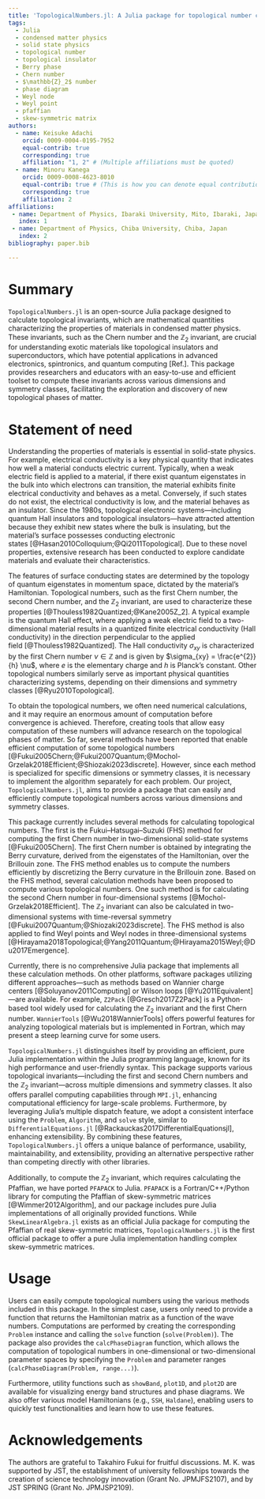 ```yaml
---
title: 'TopologicalNumbers.jl: A Julia package for topological number computation'
tags:
  - Julia
  - condensed matter physics
  - solid state physics
  - topological number
  - topological insulator
  - Berry phase
  - Chern number
  - $\mathbb{Z}_2$ number
  - phase diagram
  - Weyl node
  - Weyl point
  - pfaffian
  - skew-symmetric matrix
authors:
  - name: Keisuke Adachi
    orcid: 0009-0004-0195-7952
    equal-contrib: true
    corresponding: true
    affiliation: "1, 2" # (Multiple affiliations must be quoted)
  - name: Minoru Kanega
    orcid: 0009-0008-4623-8010
    equal-contrib: true # (This is how you can denote equal contributions between multiple authors)
    corresponding: true
    affiliation: 2
affiliations:
 - name: Department of Physics, Ibaraki University, Mito, Ibaraki, Japan
   index: 1
 - name: Department of Physics, Chiba University, Chiba, Japan
   index: 2
bibliography: paper.bib

---
```



# Summary

`TopologicalNumbers.jl` is an open-source Julia package designed to calculate topological invariants, which are mathematical quantities characterizing the properties of materials in condensed matter physics. 
These invariants, such as the Chern number and the $\mathbb{Z}_2$ invariant, are crucial for understanding exotic materials like topological insulators and superconductors, which have potential applications in advanced electronics, spintronics, and quantum computing [Ref.]. 
This package provides researchers and educators with an easy-to-use and efficient toolset to compute these invariants across various dimensions and symmetry classes, facilitating the exploration and discovery of new topological phases of matter.


# Statement of need

Understanding the properties of materials is essential in solid-state physics. 
For example, electrical conductivity is a key physical quantity that indicates how well a material conducts electric current. 
Typically, when a weak electric field is applied to a material, if there exist quantum eigenstates in the bulk into which electrons can transition, the material exhibits finite electrical conductivity and behaves as a metal. 
Conversely, if such states do not exist, the electrical conductivity is low, and the material behaves as an insulator.
Since the 1980s, topological electronic systems—including quantum Hall insulators and topological insulators—have attracted attention because they exhibit new states where the bulk is insulating, but the material’s surface possesses conducting electronic states [@Hasan2010Colloquium;@Qi2011Topological]. 
Due to these novel properties, extensive research has been conducted to explore candidate materials and evaluate their characteristics.


The features of surface conducting states are determined by the topology of quantum eigenstates in momentum space, dictated by the material’s Hamiltonian. 
Topological numbers, such as the first Chern number, the second Chern number, and the $\mathbb{Z}_2$ invariant, are used to characterize these properties [@Thouless1982Quantized;@Kane2005Z_2]. 
A typical example is the quantum Hall effect, where applying a weak electric field to a two-dimensional material results in a quantized finite electrical conductivity (Hall conductivity) in the direction perpendicular to the applied field [@Thouless1982Quantized]. 
The Hall conductivity $\sigma_{xy}$ is characterized by the first Chern number $\nu\in\mathbb{Z}$ and is given by $\sigma_{xy} = \frac{e^{2}}{h} \nu$, where $e$ is the elementary charge and $h$ is Planck’s constant. 
Other topological numbers similarly serve as important physical quantities characterizing systems, depending on their dimensions and symmetry classes [@Ryu2010Topological].


To obtain the topological numbers, we often need numerical calculations, and it may require an enormous amount of computation before convergence is achieved. 
Therefore, creating tools that allow easy computation of these numbers will advance research on the topological phases of matter. 
So far, several methods have been reported that enable efficient computation of some topological numbers [@Fukui2005Chern;@Fukui2007Quantum;@Mochol-Grzelak2018Efficient;@Shiozaki2023discrete]. 
However, since each method is specialized for specific dimensions or symmetry classes, it is necessary to implement the algorithm separately for each problem. 
Our project, `TopologicalNumbers.jl`, aims to provide a package that can easily and efficiently compute topological numbers across various dimensions and symmetry classes.


This package currently includes several methods for calculating topological numbers. 
The first is the Fukui–Hatsugai–Suzuki (FHS) method for computing the first Chern number in two-dimensional solid-state systems [@Fukui2005Chern]. 
The first Chern number is obtained by integrating the Berry curvature, derived from the eigenstates of the Hamiltonian, over the Brillouin zone. 
The FHS method enables us to compute the numbers efficiently by discretizing the Berry curvature in the Brillouin zone. 
Based on the FHS method, several calculation methods have been proposed to compute various topological numbers. 
One such method is for calculating the second Chern number in four-dimensional systems [@Mochol-Grzelak2018Efficient]. 
The $\mathbb{Z}_2$ invariant can also be calculated in two-dimensional systems with time-reversal symmetry [@Fukui2007Quantum;@Shiozaki2023discrete]. 
The FHS method is also applied to find Weyl points and Weyl nodes in three-dimensional systems [@Hirayama2018Topological;@Yang2011Quantum;@Hirayama2015Weyl;@Du2017Emergence].


Currently, there is no comprehensive Julia package that implements all these calculation methods. 
On other platforms, software packages utilizing different approaches—such as methods based on Wannier charge centers [@Soluyanov2011Computing] or Wilson loops [@Yu2011Equivalent]—are available. 
For example, `Z2Pack` [@Gresch2017Z2Pack] is a Python-based tool widely used for calculating the $\mathbb{Z}_2$ invariant and the first Chern number. 
`WannierTools` [@Wu2018WannierTools] offers powerful features for analyzing topological materials but is implemented in Fortran, which may present a steep learning curve for some users.


`TopologicalNumbers.jl` distinguishes itself by providing an efficient, pure Julia implementation within the Julia programming language, known for its high performance and user-friendly syntax. 
This package supports various topological invariants—including the first and second Chern numbers and the $\mathbb{Z}_2$ invariant—across multiple dimensions and symmetry classes. 
It also offers parallel computing capabilities through `MPI.jl`, enhancing computational efficiency for large-scale problems. 
Furthermore, by leveraging Julia’s multiple dispatch feature, we adopt a consistent interface using the `Problem`, `Algorithm`, and `solve` style, similar to `DifferentialEquations.jl` [@Rackauckas2017DifferentialEquationsjl], enhancing extensibility. 
By combining these features, `TopologicalNumbers.jl` offers a unique balance of performance, usability, maintainability, and extensibility, providing an alternative perspective rather than competing directly with other libraries.


Additionally, to compute the $\mathbb{Z}_2$ invariant, which requires calculating the Pfaffian, we have ported `PFAPACK` to Julia. 
`PFAPACK` is a Fortran/C++/Python library for computing the Pfaffian of skew-symmetric matrices [@Wimmer2012Algorithm], and our package includes pure Julia implementations of all originally provided functions. 
While `SkewLinearAlgebra.jl` exists as an official Julia package for computing the Pfaffian of real skew-symmetric matrices, `TopologicalNumbers.jl` is the first official package to offer a pure Julia implementation handling complex skew-symmetric matrices. 


# Usage

Users can easily compute topological numbers using the various methods included in this package.
In the simplest case, users only need to provide a function that returns the Hamiltonian matrix as a function of the wave numbers. 
Computations are performed by creating the corresponding `Problem` instance and calling the `solve` function (`solve(Problem)`). 
The package also provides the `calcPhaseDiagram` function, which allows the computation of topological numbers in one-dimensional or two-dimensional parameter spaces by specifying the `Problem` and parameter ranges (`calcPhaseDiagram(Problem, range...)`).


Furthermore, utility functions such as `showBand`, `plot1D`, and `plot2D` are available for visualizing energy band structures and phase diagrams. 
We also offer various model Hamiltonians (e.g., `SSH`, `Haldane`), enabling users to quickly test functionalities and learn how to use these features.


# Acknowledgements
The authors are grateful to Takahiro Fukui for fruitful discussions. 
M. K. was supported by JST, the establishment of university fellowships towards the creation of science technology innovation (Grant No. JPMJFS2107), and by JST SPRING (Grant No. JPMJSP2109).